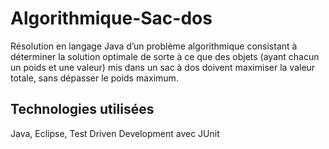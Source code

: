 # Algorithmique-Sac-dos
Résolution en langage Java d’un problème algorithmique consistant à déterminer la solution optimale de sorte à ce que des objets (ayant chacun un poids et une valeur) mis dans un sac à dos doivent maximiser la valeur totale, sans dépasser le poids maximum.

## Technologies utilisées
Java, Eclipse, Test Driven Development avec JUnit
